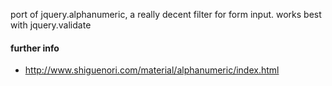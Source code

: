 port of jquery.alphanumeric, a really decent filter for form input. works best with jquery.validate

#### further info

* http://www.shiguenori.com/material/alphanumeric/index.html

